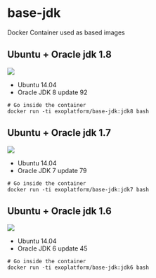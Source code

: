 # base-jdk

Docker Container used as based images

## Ubuntu + Oracle jdk 1.8

[![](https://badge.imagelayers.io/exoplatform/base-jdk:undefined.svg)](https://imagelayers.io/?images=exoplatform/base-jdk:jdk8 'Get your own badge on imagelayers.io')

* Ubuntu 14.04
* Oracle JDK 8 update 92

```
# Go inside the container
docker run -ti exoplatform/base-jdk:jdk8 bash
```

## Ubuntu + Oracle jdk 1.7

[![](https://badge.imagelayers.io/exoplatform/base-jdk:undefined.svg)](https://imagelayers.io/?images=exoplatform/base-jdk:jdk7 'Get your own badge on imagelayers.io')

* Ubuntu 14.04
* Oracle JDK 7 update 79

```
# Go inside the container
docker run -ti exoplatform/base-jdk:jdk7 bash
```

## Ubuntu + Oracle jdk 1.6

[![](https://badge.imagelayers.io/exoplatform/base-jdk:undefined.svg)](https://imagelayers.io/?images=exoplatform/base-jdk:jdk6 'Get your own badge on imagelayers.io')

* Ubuntu 14.04
* Oracle JDK 6 update 45

```
# Go inside the container
docker run -ti exoplatform/base-jdk:jdk6 bash
```
